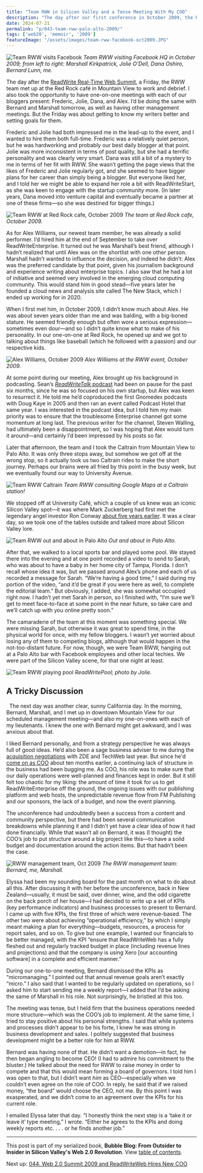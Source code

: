```yaml
---
title: "Team RWW in Silicon Valley and a Tense Meeting With My COO"
description: "The day after our first conference in October 2009, the ReadWriteWeb bloggers socialise at a Palo Alto bar. It's not all fun and games though, because I need to make some changes at RWW."
date: 2024-07-31
permalink: "p/043-team-rww-palo-alto-2009/"
tags: ['web20', 'memoir', '2009']
featureImage: "/assets/images/team-rww-facebook-oct2009.JPG"
---
```


![Team RWW visits Facebook](/assets/images/team-rww-facebook-oct2009.JPG)
*Team RWW visiting Facebook HQ in October 2009; from left to right: Marshall Kirkpatrick, Jolie O'Dell, Dana Oshiro, Bernard Lunn, me.*

The day after the [ReadWrite Real-Time Web Summit](/p/042-readwrite-realtime-web-summit-2009/), a Friday, the RWW team met up at the Red Rock café in Mountain View to work and debrief. I also took the opportunity to have one-on-one meetings with each of our bloggers present: Frederic, Jolie, Dana, and Alex. I’d be doing the same with Bernard and Marshall tomorrow, as well as having other management meetings. But the Friday was about getting to know my writers better and setting goals for them.

Frederic and Jolie had both impressed me in the lead-up to the event, and I wanted to hire them both full-time. Frederic was a relatively quiet person, but he was hardworking and probably our best daily blogger at that point. Jolie was more inconsistent in terms of post quality, but she had a terrific personality and was clearly very smart. Dana was still a bit of a mystery to me in terms of her fit with RWW. She wasn’t getting the page views that the likes of Frederic and Jolie regularly got, and she seemed to have bigger plans for her career than simply being a blogger. But everyone liked her, and I told her we might be able to expand her role a bit with ReadWriteStart, as she was keen to engage with the startup community more. (In later years, Dana moved into venture capital and eventually became a partner at one of these firms—so she was destined for bigger things.)

![Team RWW at Red Rock cafe, October 2009](/assets/images/team-rww-redrock-oct09b.jpg)
*The team at Red Rock cafe, October 2009.*

As for Alex Williams, our newest team member, he was already a solid performer. I’d hired him at the end of September to take over ReadWriteEnterprise. It turned out he was Marshall’s best friend, although I hadn’t realized that until Alex was on the shortlist with one other person. Marshall hadn’t wanted to influence the decision, and indeed he didn’t: Alex was the preferred candidate by that point, given his journalism background and experience writing about enterprise topics. I also saw that he had a lot of initiative and seemed very involved in the emerging cloud computing community. This would stand him in good stead—five years later he founded a cloud news and analysis site called The New Stack, which I ended up working for in 2020.

When I first met him, in October 2009, I didn’t know much about Alex. He was about seven years older than me and was balding, with a big-boned stature. He seemed friendly enough but often wore a serious expression—sometimes even dour—and so I didn’t quite know what to make of his personality. In our one-on-one at Red Rock, he opened up and we got to talking about things like baseball (which he followed with a passion) and our respective kids.

![Alex Williams, October 2009](/assets/images/alex-williams-oct09.jpeg)
*Alex Williams at the RWW event, October 2009.*

At some point during our meeting, Alex brought up his background in podcasting. Sean’s [*ReadWriteTalk* podcast](/p/023-microsoft-mix-2007/) had been on pause for the past six months, since he was so focused on his own startup, but Alex was keen to resurrect it. He told me he’d coproduced the first Gnomedex podcasts with Doug Kaye in 2005 and then ran an event called Podcast Hotel that same year. I was interested in the podcast idea, but I told him my main priority was to ensure that the troublesome Enterprise channel got some momentum at long last. The previous writer for the channel, Steven Walling, had ultimately been a disappointment, so I was hoping that Alex would turn it around—and certainly I’d been impressed by his posts so far.

Later that afternoon, the team and I took the Caltrain from Mountain View to Palo Alto. It was only three stops away, but somehow we got off at the wrong stop, so it actually took us two Caltrain rides to make the short journey. Perhaps our brains were all fried by this point in the busy week, but we eventually found our way to University Avenue.

![Team RWW Caltrain](/assets/images/team-rww-caltrain-oct09.jpg)
*Team RWW consulting Google Maps at a Caltrain station!*

We stopped off at University Café, which a couple of us knew was an iconic Silicon Valley spot—it was where Mark Zuckerberg had first met the legendary angel investor Ron Conway [about five years earlier](https://www.wsj.com/articles/BL-VCDB-8577). It was a clear day, so we took one of the tables outside and talked more about Silicon Valley lore.

![Team RWW out and about in Palo Alto](/assets/images/team-rww-palo-alto-oct09.jpeg)
*Out and about in Palo Alto.*

After that, we walked to a local sports bar and played some pool. We stayed there into the evening and at one point recorded a video to send to Sarah, who was about to have a baby in her home city of Tampa, Florida. I don’t recall whose idea it was, but we passed around Alex’s phone and each of us recorded a message for Sarah. “We’re having a good time,” I said during my portion of the video, “and it’d be great if you were here as well, to complete the editorial team.” But obviously, I added, she was somewhat occupied right now. I hadn’t yet met Sarah in person, so I finished with, “I’m sure we’ll get to meet face-to-face at some point in the near future, so take care and we’ll catch up with you online pretty soon.”

The camaraderie of the team at this moment was something special. We were missing Sarah, but otherwise it was great to spend time, in the physical world for once, with my fellow bloggers. I wasn’t yet worried about losing any of them to competing blogs, although that would happen in the not-too-distant future. For now, though, we were Team RWW, hanging out at a Palo Alto bar with Facebook employees and other local techies. We were part of the Silicon Valley scene, for that one night at least.

![Team RWW playing pool](/assets/images/team-rww-pool-oct09.jpg)
*ReadWritePool; photo by Jolie.*

## A Tricky Discussion
 
The next day was another clear, sunny California day. In the morning, Bernard, Marshall, and I met up in downtown Mountain View for our scheduled management meeting—and also my one-on-ones with each of my lieutenants. I knew the one with Bernard might get awkward, and I was anxious about that.

I liked Bernard personally, and from a strategy perspective he was always full of good ideas. He’d also been a sage business adviser to me during the [acquisition negotiations](/p/027-acquisition-talks-rww-2008/) with ZDE and TechWeb last year. But since he'd [come on as COO](/p/035-indie-media-business-20/) about ten months earlier, a continuing lack of structure in the business had been bugging me. As COO, his role was to make sure that our daily operations were well-planned and finances kept in order. But it still felt too chaotic for my liking: the amount of time it took for us to get ReadWriteEnterprise off the ground, the ongoing issues with our publishing platform and web hosts, the unpredictable revenue flow from FM Publishing and our sponsors, the lack of a budget, and now the event planning.

The unconference had undoubtedly been a success from a content and community perspective, but there had been several communication breakdowns while planning it and I didn’t yet have a clear idea of how it had done financially. While that wasn’t all on Bernard, it was (I thought) the COO’s job to put structure around a big project like this—to have a solid budget and documentation around the action items. But that hadn’t been the case.

![RWW management team, Oct 2009](/assets/images/rww-management-team-oct09.jpeg)
*The RWW management team: Bernard, me, Marshall.*

Elyssa had been my sounding board for the past month on what to do about all this. After discussing it with her before the unconference, back in New Zealand—usually, it must be said, over dinner, wine, and the odd cigarette on the back porch of her house—I had decided to write up a set of KPIs (key performance indicators) and business processes to present to Bernard. I came up with five KPIs, the first three of which were revenue-based. The other two were about achieving “operational efficiency,” by which I simply meant making a plan for everything—budgets, resources, a process for report sales, and so on. To give but one example, I wanted our financials to be better managed, with the KPI “ensure that ReadWriteWeb has a fully fleshed out and regularly tracked budget in place (including revenue lines and projections) and that the company is using Xero [our accounting software] in a complete and efficient manner.”

During our one-to-one meeting, Bernard dismissed the KPIs as “micromanaging.” I pointed out that annual revenue goals aren’t exactly “micro.” I also said that I wanted to be regularly updated on operations, so I asked him to start sending me a weekly report—I added that I’d be asking the same of Marshall in his role. Not surprisingly, he bristled at this too.

The meeting was tense, but I held firm that the business operations needed more structure—which was the COO’s job to implement. At the same time, I tried to stay positive about his personal strengths. I said that while systems and processes didn’t appear to be his forte, I knew he was strong in business development and sales. I politely suggested that business development might be a better role for him at RWW.

Bernard was having none of that. He didn’t want a demotion—in fact, he then began angling to become CEO! (I had to admire his commitment to the bluster.) He talked about the need for RWW to raise money in order to compete and that this would mean forming a board of governors. I told him I was open to that, but I didn’t want *him* as CEO—especially when we couldn’t even agree on the role of COO. In reply, he said that if we raised money, “the board” would choose the CEO, not me. By this point I was exasperated, and we didn’t come to an agreement over the KPIs for his current role.

I emailed Elyssa later that day. “I honestly think the next step is a ‘take it or leave it’ type meeting,” I wrote. “Either he agrees to the KPIs and doing weekly reports etc. . . . or he finds another job.”

* * *

This post is part of my serialized book, **Bubble Blog: From Outsider to Insider in Silicon Valley's Web 2.0 Revolution**. View [table of contents](/p/roadmap-bubbleblog/).

Next up: [044. Web 2.0 Summit 2009 and ReadWriteWeb Hires New COO](/p/044-web20-summit-2009/)